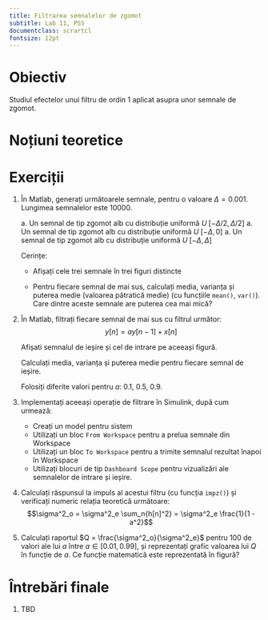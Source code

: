 ```yaml
---
title: Filtrarea semnalelor de zgomot
subtitle: Lab 11, PSS
documentclass: scrartcl
fontsize: 12pt
---
```


# Obiectiv

Studiul efectelor unui filtru de ordin 1 aplicat asupra unor semnale de zgomot.

# Noțiuni teoretice


# Exerciții

1. În Matlab, generați următoarele semnale, pentru o valoare $\Delta = 0.001$. 
   Lungimea semnalelor este 10000.

   a. Un semnal de tip zgomot alb cu distribuție uniformă  $U \; [-\Delta/2, \Delta/2]$
   a. Un semnal de tip zgomot alb cu distribuție uniformă  $U \; [-\Delta, 0]$
   a. Un semnal de tip zgomot alb cu distribuție uniformă  $U \; [-\Delta, \Delta]$
  
   Cerințe:
   
     - Afișați cele trei semnale în trei figuri distincte
   
     - Pentru fiecare semnal de mai sus, calculați media, varianța și puterea medie (valoarea pătratică medie) 
       (cu funcțiile `mean()`, `var()`). Care dintre aceste semnale are puterea cea mai mică?
  
  
2. În Matlab, filtrați fiecare semnal de mai sus cu filtrul următor:
	$$y[n] = a y[n-1] + x[n]$$
	
	Afișati semnalul de ieșire și cel de intrare pe aceeași figură. 
	
	Calculați media, varianța și puterea medie pentru fiecare semnal de ieșire.
	
	Folosiți diferite valori pentru $a$: 0.1, 0.5, 0.9.

3. Implementați aceeași operație de filtrare în Simulink, după cum urmează:
   
   - Creați un model pentru sistem
   - Utilizați un bloc `From Workspace` pentru a prelua semnale din Workspace
   - Utilizați un bloc `To Workspace` pentru a trimite semnalul rezultat înapoi în Workspace
   - Utilizați blocuri de tip `Dashboard Scope` pentru vizualizări ale semnalelor de intrare și ieșire.
   
	
3. Calculați răspunsul la impuls al acestui filtru (cu funcția `impz()`) și verificați numeric relația teoretică următoare:
	$$\sigma^2_o = \sigma^2_e \sum_n{h[n]^2} = \sigma^2_e \frac{1}{1 - a^2}$$
	
4. Calculați raportul $Q = \frac{\sigma^2_o}{\sigma^2_e}$ pentru 100 de valori ale lui $a$ între $a \in [0.01, 0.99]$,
   și reprezentați grafic valoarea lui $Q$ în funcție de $a$. Ce funcție matematică este reprezentată în figură?
	

# Întrebări finale

1. TBD

